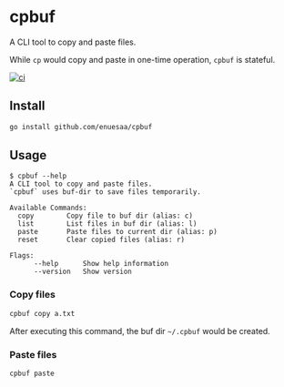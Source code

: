 # cpbuf
A CLI tool to copy and paste files. 

While `cp` would copy and paste in one-time operation, `cpbuf` is stateful.

[![ci](https://github.com/enuesaa/cpbuf/actions/workflows/ci.yaml/badge.svg)](https://github.com/enuesaa/cpbuf/actions/workflows/ci.yaml)


## Install
```bash
go install github.com/enuesaa/cpbuf
```

## Usage
```console
$ cpbuf --help
A CLI tool to copy and paste files.
`cpbuf` uses buf-dir to save files temporarily.

Available Commands:
  copy        Copy file to buf dir (alias: c)
  list        List files in buf dir (alias: l)
  paste       Paste files to current dir (alias: p)
  reset       Clear copied files (alias: r)

Flags:
      --help      Show help information
      --version   Show version
```

### Copy files
```bash
cpbuf copy a.txt
```

After executing this command, the buf dir `~/.cpbuf` would be created.

### Paste files
```bash
cpbuf paste
```

